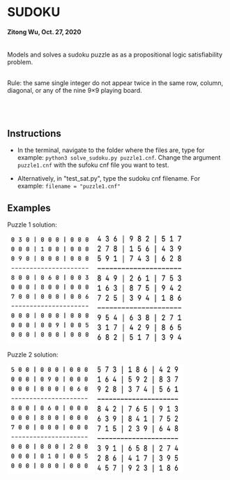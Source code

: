 # SUDOKU

#### Zitong Wu, Oct. 27, 2020

<br >  
Models and solves a sudoku puzzle as as a propositional logic satisfiability problem.     

<br > 
<br > 

Rule: the same single integer do not appear twice in the same row, column, diagonal, or any of the nine 9×9 playing board.

<br > 
<br >    

## Instructions
* In the terminal, navigate to the folder where the files are, type for example: `python3 solve_sudoku.py puzzle1.cnf`. Change the argument `puzzle1.cnf` with the sufoku cnf file you want to test.

* Alternatively, in "test_sat.py", type the sudoku cnf filename. For example: `filename = "puzzle1.cnf"`

## Examples
Puzzle 1 solution:

<img src="images/puzzle1_unsolved.png" width = 200
 height="250"/> <img src="images/puzzle1.png" width = "200" height="250"/> 

Puzzle 2 solution:

<img src="images/puzzle2_unsolved.png"  width = 200 height="250"/> <img src="images/puzzle2.png"  width = 200 height="250"/> 

